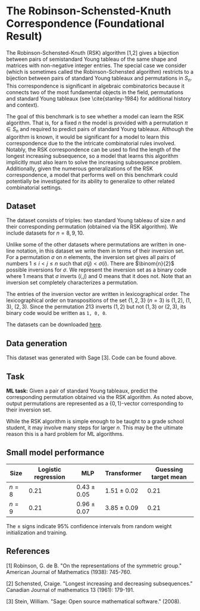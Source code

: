 # The Robinson-Schensted-Knuth Correspondence (Foundational Result)

The Robinson-Schensted-Knuth (RSK) algorithm \[1,2\] gives a bijection between pairs of semistandard Young tableau of the same shape and matrices with non-negative integer entries. The special case we consider (which is sometimes called the Robinson-Schensted algorithm) restricts to a bijection between pairs of standard Young tableaux and permutations in $S_n$. This correspondence is significant in algebraic combinatorics because it connects two of the most fundamental objects in the field, permutations and standard Young tableaux (see \cite{stanley-1984} for additional history and context). 

The goal of this benchmark is to see whether a model can learn the RSK algorithm. That is, for a fixed $n$ the model is provided with a permutation $\pi \in S_n$ and required to predict pairs of standard Young tableaux. Although the algorithm is known, it would be significant for a model to learn this correspondence due to the the intricate combinatorial rules involved. Notably, the RSK correspondence can be used to find the length of the longest increasing subsequence, so a model that learns this algorithm implicitly must also learn to solve the increasing subsequence problem. Additionally, given the numerous generalizations of the RSK correspondence, a model that performs well on this benchmark could potentially be investigated for its ability to generalize to other related combinatorial settings. 

## Dataset 

The dataset consists of triples: two standard Young tableau of size $n$ and their corresponding permutation (obtained via the RSK algorithm). We include datasets for $n = 8,9,10$. 

Unlike some of the other datasets where permutations are written in one-line notation, in this dataset we write them in terms of their inversion set. For a permutation $\sigma$ on $n$ elements, the inversion set gives all pairs of numbers $1 \leq i < j \leq n$ such that $\sigma(j) < \sigma(i)$. There are $\binom{n}{2}$ possible inversions for $\sigma$. We represent the inversion set as a binary code where $1$ means that $\sigma$ inverts $(i, j)$ and $0$ means that it does not. Note that an inversion set completely characterizes a permutation.

The entries of the inversion vector are written in lexicographical order. The lexicographical order on transpositions of the set $\{1, 2, 3\}$ ($n=3$) is $(1,2)$, $(1,3)$, $(2,3)$. Since the permutation $213$ inverts $(1, 2)$ but not $(1, 3)$ or $(2, 3)$, its binary code would be written as ``1, 0, 0``.

The datasets can be downloaded [here](https://drive.google.com/file/d/1CfuxD_XgTefbEduxJnXgXoUOt-GY-smq/view?usp=sharing). 

## Data generation

This dataset was generated with Sage \[3\]. Code can be found above.

## Task

**ML task:** Given a pair of standard Young tableaux, predict the corresponding permutation obtained via the RSK algorithm. As noted above, output permutations are represented as a $\{0,1\}$-vector corresponding to their inversion set.

While the RSK algorithm is simple enough to be taught to a grade school student, it may involve many steps for larger $n$. This may be the ultimate reason this is a hard problem for ML algorithms.

## Small model performance

| Size | Logistic regression | MLP | Transformer | Guessing target mean | 
|----------|----------|-----------|------------|------------|
| $n= 8$ | $0.21$ | $0.43 \pm 0.05$ | $1.51 \pm 0.02$| $0.21$ |
| $n= 9$ | $0.21$ | $0.96 \pm 0.07$ | $3.85 \pm 0.09$| $0.21$ |

The $\pm$ signs indicate 95% confidence intervals from random weight initialization and training.

## References

\[1\] Robinson, G. de B. "On the representations of the symmetric group." American Journal of Mathematics (1938): 745-760.

\[2\] Schensted, Craige. "Longest increasing and decreasing subsequences." Canadian Journal of mathematics 13 (1961): 179-191.

\[3\] Stein, William. "Sage: Open source mathematical software." (2008).
